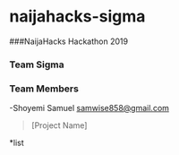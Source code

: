 # naijahacks-sigma

###NaijaHacks Hackathon 2019

### Team Sigma

### Team Members

-Shoyemi Samuel samwise858@gmail.com

>[Project Name]

*list
